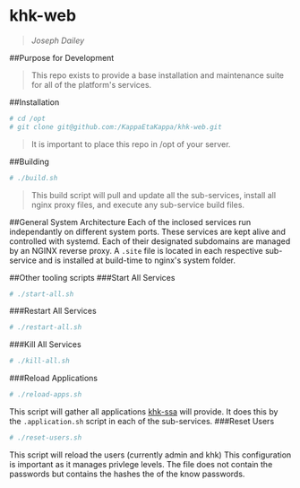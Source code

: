 # khk-web
>*Joseph Dailey*

##Purpose for Development
>This repo exists to provide a base installation and maintenance suite for all of the platform's services.

##Installation
```bash
# cd /opt
# git clone git@github.com:/KappaEtaKappa/khk-web.git
```
>It is important to place this repo in /opt of your server.

##Building
```bash
# ./build.sh
```
>This build script will pull and update all the sub-services, install all nginx proxy files, and execute any sub-service build files.

##General System Architecture
Each of the inclosed services run independantly on different system ports. These services are kept alive and controlled with systemd. Each of their designated subdomains are managed by an NGINX reverse proxy. A `.site` file is located in each respective sub-service and is installed at build-time to nginx's system folder.

##Other tooling scripts
###Start All Services
```bash
# ./start-all.sh
```
###Restart All Services
```bash
# ./restart-all.sh
```
###Kill All Services
```bash
# ./kill-all.sh
```
###Reload Applications
```bash
# ./reload-apps.sh
```
This script will gather all applications [khk-ssa](https://github.com/KappaEtaKappa/khk-ssa) will provide. It does this by the `.application.sh` script in each of the sub-services.
###Reset Users
```bash
# ./reset-users.sh
```
This script will reload the users (currently admin and khk) This configuration is important as it manages privlege levels. The file does not contain the passwords but contains the hashes the of the know passwords. 



